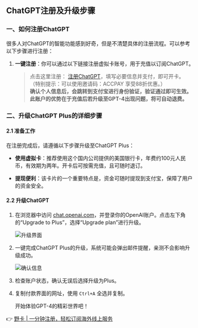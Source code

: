 ## ChatGPT注册及升级步骤

### 一、如何注册ChatGPT

很多人对ChatGPT的智能功能感到好奇，但是不清楚具体的注册流程。可以参考以下步骤进行注册：

1. **一键注册**：你可以通过以下链接注册虚拟卡账号，用于充值以订阅ChatGPT。

   > 点击这里注册： [注册ChatGPT](https://bit.ly/bewildcard)，填写必要信息并支付，即可开卡。  
   （特别提示：可以使用邀请码：ACCPAY 享受88折优惠。）  
   **确认个人信息后，会跳转到支付宝进行身份验证，验证通过即可生效。**  
   **此账户的优势在于充值后若升级至GPT-4出现问题，将可自动退费。**

### 二、升级ChatGPT Plus的详细步骤

#### 2.1 准备工作

在注册完成后，请遵循以下步骤升级至ChatGPT Plus：

- **使用虚拟卡**：推荐使用这个国内公司提供的美国银行卡，年费约100元人民币，有效期为两年。开卡后可按需充值，且可随时退订。

- **提现便利**：该卡片的一个重要特点是，资金可随时提现到支付宝，保障了用户的资金安全。

#### 2.2 升级ChatGPT

1. 在浏览器中访问 [chat.openai.com](https://chat.openai.com/)，并登录你的OpenAI账户。点击左下角的“Upgrade to Plus”，选择“Upgrade plan”进行升级。

   ![升级界面](https://anyubenyu.oss-cn-shanghai.aliyuncs.com/img202401312104031.png)
   
2. 一键完成ChatGPT Plus的升级，系统可能会弹出邮件提醒，亲测不会影响升级成功。
   
   ![确认信息](https://anyubenyu.oss-cn-shanghai.aliyuncs.com/img202404100050131.png)
   
3. 检查账户状态，确认无误后选择升级为Plus。

4. 复制付款界面的网址，使用 `Ctrl+A` 全选并复制。

   开始体验GPT-4的精彩世界吧！

👉 [野卡 | 一分钟注册，轻松订阅海外线上服务](https://bit.ly/bewildcard)